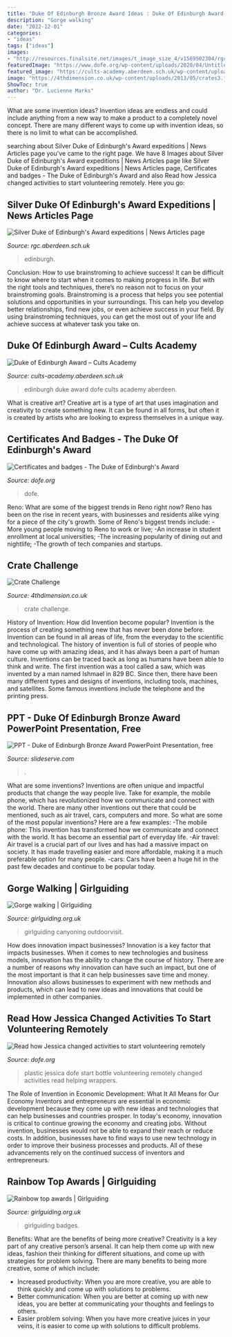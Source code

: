 ```yaml
---
title: "Duke Of Edinburgh Bronze Award Ideas : Duke Of Edinburgh Award – Cults Academy"
description: "Gorge walking"
date: "2022-12-01"
categories:
- "ideas"
tags: ["ideas"]
images:
- "http://resources.finalsite.net/images/t_image_size_4/v1569502304/rgcaberdeenschuk/ocs6swji0uyhjz0zpwwz/DofE21.jpg"
featuredImage: "https://www.dofe.org/wp-content/uploads/2020/04/Untitled-design-24-300x227.png"
featured_image: "https://cults-academy.aberdeen.sch.uk/wp-content/uploads/2017/10/DofE-Full-logo-gunmetal-RGB.jpg"
image: "https://4thdimension.co.uk/wp-content/uploads/2013/05/crates3.jpg"
ShowToc: true
author: "Dr. Lucienne Marks"
---
```



What are some invention ideas?
Invention ideas are endless and could include anything from a new way to make a product to a completely novel concept. There are many different ways to come up with invention ideas, so there is no limit to what can be accomplished.

	

		
searching about Silver Duke of Edinburgh&#039;s Award expeditions | News Articles page you've came to the right page. We have 8 Images about Silver Duke of Edinburgh&#039;s Award expeditions | News Articles page like Silver Duke of Edinburgh&#039;s Award expeditions | News Articles page, Certificates and badges - The Duke of Edinburgh&#039;s Award and also Read how Jessica changed activities to start volunteering remotely. Here you go:
		
    
## Silver Duke Of Edinburgh&#039;s Award Expeditions | News Articles Page

<img loading=lazy src="http://resources.finalsite.net/images/t_image_size_4/v1569502304/rgcaberdeenschuk/ocs6swji0uyhjz0zpwwz/DofE21.jpg" onerror="this.onerror=null;this.src='https://tse3.mm.bing.net/th?id=OIP.pm83_GplrlF2gCAlgO1legHaFj&amp;pid=15.1';" alt="Silver Duke of Edinburgh&#039;s Award expeditions | News Articles page">

_Source: rgc.aberdeen.sch.uk_

>edinburgh. 

	

Conclusion: How to use brainstroming to achieve success!
It can be difficult to know where to start when it comes to making progress in life. But with the right tools and techniques, there’s no reason not to focus on your brainstroming goals. Brainstroming is a process that helps you see potential solutions and opportunities in your surroundings. This can help you develop better relationships, find new jobs, or even achieve success in your field. By using brainstroming techniques, you can get the most out of your life and achieve success at whatever task you take on.

    
## Duke Of Edinburgh Award – Cults Academy

<img loading=lazy src="https://cults-academy.aberdeen.sch.uk/wp-content/uploads/2017/10/DofE-Full-logo-gunmetal-RGB.jpg" onerror="this.onerror=null;this.src='https://tse2.mm.bing.net/th?id=OIP.W528muhrUI_zJdjGwIDs5QHaCG&amp;pid=15.1';" alt="Duke of Edinburgh Award – Cults Academy">

_Source: cults-academy.aberdeen.sch.uk_

>edinburgh duke award dofe cults academy aberdeen. 

	

What is creative art?
Creative art is a type of art that uses imagination and creativity to create something new. It can be found in all forms, but often it is created by artists who are looking to express themselves in a unique way.

    
## Certificates And Badges - The Duke Of Edinburgh&#039;s Award

<img loading=lazy src="https://www.dofe.org/wp-content/uploads/2019/07/DofE-Badges-Certificates-and-badges.png" onerror="this.onerror=null;this.src='https://tse1.mm.bing.net/th?id=OIP.WMA73oNcPDvj6an0z6BGjAHaFm&amp;pid=15.1';" alt="Certificates and badges - The Duke of Edinburgh&#039;s Award">

_Source: dofe.org_

>dofe. 

	

Reno: What are some of the biggest trends in Reno right now?
Reno has been on the rise in recent years, with businesses and residents alike vying for a piece of the city's growth. Some of Reno's biggest trends include: 
 -More young people moving to Reno to work or live; 
-An increase in student enrollment at local universities; 
-The increasing popularity of dining out and nightlife; 
-The growth of tech companies and startups.

    
## Crate Challenge

<img loading=lazy src="https://4thdimension.co.uk/wp-content/uploads/2013/05/crates3.jpg" onerror="this.onerror=null;this.src='https://tse1.mm.bing.net/th?id=OIP.sZyhFrF3Q36imNYlM2JIXAHaJ4&amp;pid=15.1';" alt="Crate Challenge">

_Source: 4thdimension.co.uk_

>crate challenge. 

	

History of Invention: How did Invention become popular?
Invention is the process of creating something new that has never been done before. Invention can be found in all areas of life, from the everyday to the scientific and technological. The history of invention is full of stories of people who have come up with amazing ideas, and it has always been a part of human culture. Inventions can be traced back as long as humans have been able to think and write. The first invention was a tool called a saw, which was invented by a man named Ishmael in 829 BC. Since then, there have been many different types and designs of inventions, including tools, machines, and satellites. Some famous inventions include the telephone and the printing press.

    
## PPT - Duke Of Edinburgh Bronze Award PowerPoint Presentation, Free

<img loading=lazy src="https://image.slideserve.com/1370358/duke-of-edinburgh-bronze-award-n.jpg" onerror="this.onerror=null;this.src='https://tse3.mm.bing.net/th?id=OIP.v1BpGGuxGmb6LwsbX1Ib-QHaFj&amp;pid=15.1';" alt="PPT - Duke of Edinburgh Bronze Award PowerPoint Presentation, free">

_Source: slideserve.com_

>. 

	

What are some inventions?
Inventions are often unique and impactful products that change the way people live. Take for example, the mobile phone, which has revolutionized how we communicate and connect with the world. There are many other inventions out there that could be mentioned, such as air travel, cars, computers and more. So what are some of the most popular inventions? Here are a few examples: 
-The mobile phone: This invention has transformed how we communicate and connect with the world. It has become an essential part of everyday life. 
-Air travel: Air travel is a crucial part of our lives and has had a massive impact on society. It has made travelling easier and more affordable, making it a much preferable option for many people. 
-cars: Cars have been a huge hit in the past few decades and continue to be popular today.

    
## Gorge Walking | Girlguiding

<img loading=lazy src="http://www.girlguiding.org.uk/globalassets/image-library/hero/abstract/gorge-walking.jpg" onerror="this.onerror=null;this.src='https://tse4.mm.bing.net/th?id=OIP.RL4jqTCnqRC7gzF0GWYH9wHaFY&amp;pid=15.1';" alt="Gorge walking | Girlguiding">

_Source: girlguiding.org.uk_

>girlguiding canyoning outdoorvisit. 

	

How does innovation impact businesses?
Innovation is a key factor that impacts businesses. When it comes to new technologies and business models, innovation has the ability to change the course of history. There are a number of reasons why innovation can have such an impact, but one of the most important is that it can help businesses save time and money. Innovation also allows businesses to experiment with new methods and products, which can lead to new ideas and innovations that could be implemented in other companies.

    
## Read How Jessica Changed Activities To Start Volunteering Remotely

<img loading=lazy src="https://www.dofe.org/wp-content/uploads/2020/04/Untitled-design-24-300x227.png" onerror="this.onerror=null;this.src='https://tse2.mm.bing.net/th?id=OIP.hd0tcHVDusjgX2X5CIQIGQAAAA&amp;pid=15.1';" alt="Read how Jessica changed activities to start volunteering remotely">

_Source: dofe.org_

>plastic jessica dofe start bottle volunteering remotely changed activities read helping wrappers. 

	

The Role of Invention in Economic Development: What It All Means for Our Economy
Inventors and entrepreneurs are essential in economic development because they come up with new ideas and technologies that can help businesses and countries prosper. In today's economy, innovation is critical to continue growing the economy and creating jobs. Without invention, businesses would not be able to expand their reach or reduce costs. In addition, businesses have to find ways to use new technology in order to improve their business processes and products. All of these advancements rely on the continued success of inventors and entrepreneurs.

    
## Rainbow Top Awards | Girlguiding

<img loading=lazy src="http://www.girlguiding.org.uk/globalassets/image-library/graphics/badges/awards/rainbow-gold-award.png" onerror="this.onerror=null;this.src='https://tse4.mm.bing.net/th?id=OIP.o4Qbz-idUm9Qio2lf9OLjQAAAA&amp;pid=15.1';" alt="Rainbow top awards | Girlguiding">

_Source: girlguiding.org.uk_

>girlguiding badges. 

	

Benefits: What are the benefits of being more creative?
Creativity is a key part of any creative person’s arsenal. It can help them come up with new ideas, fashion their thinking for different situations, and come up with strategies for problem solving. There are many benefits to being more creative, some of which include: 
- Increased productivity: When you are more creative, you are able to think quickly and come up with solutions to problems.
- Better communication: When you are better at coming up with new ideas, you are better at communicating your thoughts and feelings to others.
- Easier problem solving: When you have more creative juices in your veins, it is easier to come up with solutions to difficult problems.

